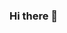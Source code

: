 ### Hi there 👋

<!--
I am a soon-to-be scientist in the field of Urban Mobility simulations.

![](https://raw.githubusercontent.com/username/github-stats/master/generated/languages.svg#gh-dark-mode-only)
![](https://raw.githubusercontent.com/username/github-stats/master/generated/languages.svg#gh-light-mode-only)

-->
